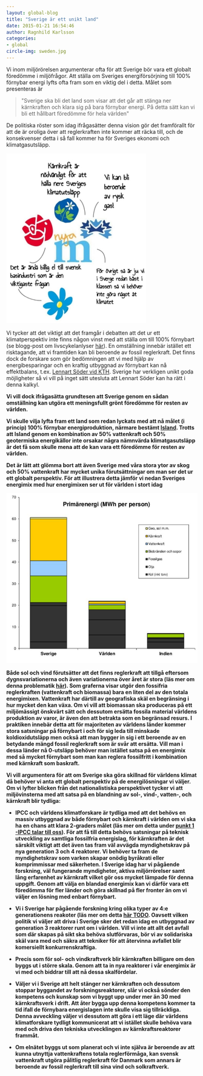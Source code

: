 ```yaml
---
layout: global-blog
title: "Sverige är ett unikt land"
date: 2015-01-21 16:54:46
author: Ragnhild Karlsson
categories:
- global
circle-img: sweden.jpg
---
```

Vi inom miljörörelsen argumenterar ofta för att Sverige bör vara ett globalt föredömme i miljöfrågor.
Att ställa om Sveriges energiförsörjning till 100% förnybar energi lyfts ofta fram som en viktig del i detta. 
Målet som presenteras är

<blockquote>"Sverige ska bli det land som visar att det går att stänga ner kärnkraften och klara sig på bara förnybar energi. På detta sätt kan vi bli ett hållbart föredömme för hela världen"</blockquote>

De politiska röster som idag ifrågasätter denna vision gör det framförallt för att de är oroliga över att reglerkraften inte kommer att räcka till, och de konsekvenser detta i så fall kommer ha för Sveriges ekonomi och klimatgasutsläpp. 

<img class="img-responsive blog-img" src="/assets/img/global/against100renewable2.jpg">

Vi tycker att det viktigt att det framgår i debatten att det ur ett klimatperspektiv inte finns någon vinst med att ställa om till 100% förnybart (se blogg-post om livscykelanlyser <a href="/karnkraftskoll/reflektion/kallkontroll/langsamt/" target="_blanc">här</a>). En omställning innebär istället ett risktagande, att vi framtiden kan bli beroende av fossil reglerkraft. Det finns dock de forskare som gör bedömningen att vi med hjälp av energibesparingar och en kraftig utbyggnad av förnybart kan nå effektbalans, t.ex. <a href="https://www.kth.se/ees/omskolan/organisation/avdelningar/eps/news/kth-rapport-oppnar-for-mer-vind-och-solkraft-1.427885" target="_blanc">Lennart Söder vid KTH</a>. Sverige har verkligen unikt goda möjligheter så vi vill på inget sätt utesluta att Lennart Söder kan ha rätt i denna kalkyl.

<b>Vi vill dock ifrågasätta grundtesen att Sverige genom en sådan omställning kan utgöra ett meningsfullt grönt föredömme för resten av världen.<b>

Vi skulle vilja lyfta fram ett land som redan lyckats med att nå målet (i princip) 100% förnybar energiproduktion, närmare bestämt <a href="http://www.iea.org/statistics/statisticssearch/report/?country=ICELAND&product=electricityandheat&year=2010" target="_blanc">Island</a>.
Trotts att Island genom en kombination av 50% vattenkraft och 50% geotermiska energikällor inte orsakar några nämnvärda klimatgasutsläpp är det få som skulle mena att de kan vara ett föredömme för resten av världen.

Det är lätt att glömma bort att även Sverige med våra stora ytor av skog och 50% vattenkraft har mycket unika förutsättningar om man ser det ur ett globalt perspektiv. För att illustrera detta jämför vi nedan Sveriges energimix med hur energimixen ser ut för världen i stort idag

<img class="img-responsive blog-img" src="/assets/img/global/energy_sweden_world_india.jpg">

Både sol och vind förutsätter att det finns reglerkraft att tillgå eftersom dygnsvariationerna och även variationerna över året är stora (läs mer om denna problematik <a href="/global/planera-for-noll/">här</a>). Som graferna visar utgör den fossifria reglerkraften (vattenkraft och biomassa) bara en liten del av den totala energimixen. Vattenkraft har därtill av geografiska skäl en begränsing i hur mycket den kan växa. Om vi vill att biomassan ska produceras på ett miljömässigt önskvärt sätt och dessutom ersätta fossila material världens produktion av varor, är även den att betrakta som en begränsad resurs. I praktiken innebär detta att för majoriteten av världens länder kommer stora satsningar på förnybart i och för sig leda till minskade koldioxidutsläpp men också att man bygger in sig i ett beroende av en betydande mängd fossil reglerkraft som är svår att ersätta. Vill man i dessa länder nå 0-utsläpp behöver man istället satsa på en energimix med så mycket förnybart som man kan reglera fossilfritt i kombination med kärnkraft som baskraft. 

Vi vill argumentera för att om Sverige ska göra skillnad för världens klimat då behöver vi anta ett globalt perspektiv på de energilösningar vi väljer. Om vi lyfter blicken från det nationalistiska perspektivet tycker vi att miljövinsterna med att satsa på en blandning av sol-, vind-, vatten-, och kärnkraft blir tydliga:  
<ul>
<li><p>IPCC och världens klimatforskare är tydliga med att det behövs en massiv utbyggnad av både förnybart och kärnkraft i världen om vi ska ha en chans att klara 2-graders målet (läs mer om detta under <a href="/global/IPCC-talar-till-oss/" target="_blanc">punkt 1 -IPCC talar till oss</a>). För att få till detta behövs satsningar på teknisk utveckling av samtliga fossilfria energislag, för kärnkraften är det särskilt viktigt att det även tas fram väl avvägda myndighetskrav på nya generation 3 och 4 reaktorer. Vi behöver ta fram de myndighetskrav som varken skapar onödig byråkrati eller komprimmissar med säkerheten. I Sverige idag har vi pågående forskning, väl fungerande myndigheter, aktiva miljörrörelser samt lång erfarenhet av kärnkraft vilket gör oss mycket lämpade för denna uppgift. Genom att välja en blandad energimix kan vi därför vara ett föredömma för fler länder och göra skillnad på fler fronter än om vi väljer en lösning med enbart förnybart.</p></li>
<li><p>Vi i Sverige har pågående forskning kring olika typer av 4:e generationens reakoter (läs mer om detta <a href="">här TODO</a>. Oavsett vilken politik vi väljer att driva i Sverige sker det redan idag en utbyggnad av generation 3 reaktorer runt om i världen. Vill vi inte att allt det avfall som där skapas på sikt ska behöva slutförvaras, bör vi av solidariska skäl vara med och säkra att tekniker för att återvinna avfallet blir komersiellt konkurrenskraftiga.</p></li>
<li><p>Precis som för sol- och vindkraftverk blir kärnkraften billigare om den byggs ut i större skala. Genom att ta in nya reaktorer i vår energimix är vi med och biddrar till att nå dessa skalfördelar.</p></li>
<li><p>Väljer vi i Sverige att helt stänger ner kärnkraften och dessutom stoppar byggandet av forskningsreaktorer, slår vi också sönder den kompetens och kunskap som vi byggt upp under mer än 30 med kärnkraftsverk i drift. Att åter bygga upp denna kompetens kommer ta tid ifall de förnybara energislagen inte skulle visa sig tillräckliga. Denna avveckling väljer vi dessutom att göra i ett läge där världens klimatforskare tydligt kommunicerat att vi istället skulle behöva vara med och driva den tekniska utvecklingen av kärnkraftsreaktorer frammåt.</p></li>
<li><p>Om elnätet byggs ut som planerat och vi inte själva är beroende av att kunna utnyttja vattenkraftens totala reglerförmåga, kan svensk vattenkraft utgöra pålitlig reglerkraft för Danmark som annars är beroende av fossil reglerkraft till sina vind och solkraftverk.</p></li>
</ul>
